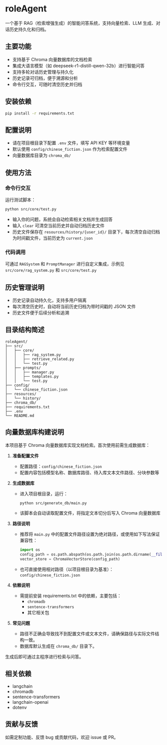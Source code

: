 # roleAgent

一个基于 RAG（检索增强生成）的智能问答系统，支持向量检索、LLM 生成、对话历史持久化和归档。

## 主要功能
- 支持基于 Chroma 向量数据库的文档检索
- 集成大语言模型（如 deepseek-r1-distill-qwen-32b）进行智能问答
- 支持多轮对话历史管理与持久化
- 历史记录可归档，便于溯源和分析
- 命令行交互，可随时清空历史并归档

## 安装依赖

```bash
pip install -r requirements.txt
```

## 配置说明
- 请在项目根目录下配置 `.env` 文件，填写 API KEY 等环境变量
- 默认使用 `config/chinese_fiction.json` 作为检索配置文件
- 向量数据库目录为 `chroma_db/`

## 使用方法

### 命令行交互

运行测试脚本：

```bash
python src/core/test.py
```

- 输入你的问题，系统会自动检索相关文档并生成回答
- 输入 `clear` 可清空当前历史并自动归档历史文件
- 历史文件保存在 `resources/history/{user_id}/` 目录下，每次清空自动归档为时间戳文件，当前历史为 `current.json`

### 代码调用

可通过 `RAGSystem` 和 `PromptManager` 进行自定义集成，示例见 `src/core/rag_system.py` 和 `src/core/test.py`

## 历史管理说明
- 历史记录自动持久化，支持多用户隔离
- 每次清空历史时，自动将当前历史归档为带时间戳的 JSON 文件
- 历史文件便于后续分析和追溯

## 目录结构简述
```
roleAgent/
├── src/
│   ├── core/
│   │   ├── rag_system.py
│   │   ├── retrieve_related.py
│   │   └── test.py
│   ├── prompts/
│   │   ├── manager.py
│   │   ├── templates.py
│   │   └── test.py
├── config/
│   └── chinese_fiction.json
├── resources/
│   └── history/
├── chroma_db/
├── requirements.txt
├── .env
└── README.md
```


## 向量数据库构建说明

本项目基于 Chroma 向量数据库实现文档检索。首次使用前需生成数据库：

1. **准备配置文件**
   - 配置路径：`config/chinese_fiction.json`
   - 配置内容包括模型名称、数据库路径、待入库文本文件路径、分块参数等

2. **生成数据库**
   - 进入项目根目录，运行：
     ```bash
     python src/generate_db/main.py
     ```
   - 该脚本会自动读取配置文件，将指定文本切分后写入 Chroma 向量数据库

3. **路径说明**
   - 推荐将 `main.py` 中的配置文件路径设置为绝对路径，或使用如下写法保证兼容性：
     ```python
     import os
     config_path = os.path.abspath(os.path.join(os.path.dirname(__file__), '../../config/chinese_fiction.json'))
     vector_store = ChromaVectorStore(config_path)
     ```
   - 也可直接使用相对路径（以项目根目录为基准）：`config/chinese_fiction.json`

4. **依赖说明**
   - 需提前安装 requirements.txt 中的依赖，主要包括：
     - `chromadb`
     - `sentence-transformers`
     - 其它相关包

5. **常见问题**
   - 路径不正确会导致找不到配置文件或文本文件，请确保路径与实际文件结构一致。
   - 数据库默认生成在 `chroma_db/` 目录下。

生成后即可通过主程序进行检索与问答。

## 相关依赖
- langchain
- chromadb
- sentence-transformers
- langchain-openai
- dotenv

## 贡献与反馈
如需定制功能、反馈 bug 或贡献代码，欢迎 issue 或 PR。